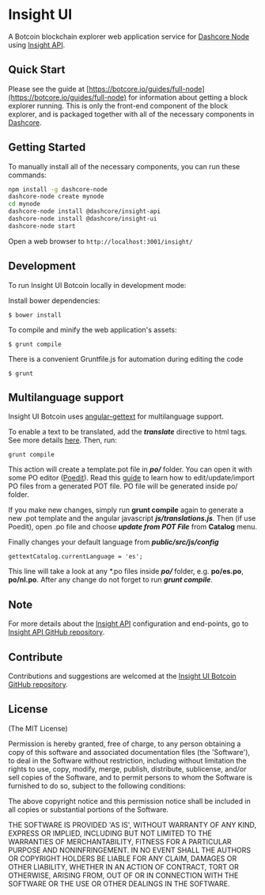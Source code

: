 # Insight UI

A Botcoin blockchain explorer web application service for [Dashcore Node](https://github.com/botcoin-core/dashcore-node) using [Insight API](https://github.com/botcoin-core/insight-api).

## Quick Start

Please see the guide at [https://botcore.io/guides/full-node](https://botcore.io/guides/full-node) for information about getting a block explorer running. This is only the front-end component of the block explorer, and is packaged together with all of the necessary components in [Dashcore](https://github.com/botcoin-core/dashcore).

## Getting Started

To manually install all of the necessary components, you can run these commands:

```bash
npm install -g dashcore-node
dashcore-node create mynode
cd mynode
dashcore-node install @dashcore/insight-api
dashcore-node install @dashcore/insight-ui
dashcore-node start
```

Open a web browser to `http://localhost:3001/insight/`

## Development

To run Insight UI Botcoin locally in development mode:

Install bower dependencies:

```
$ bower install
```

To compile and minify the web application's assets:

```
$ grunt compile
```

There is a convenient Gruntfile.js for automation during editing the code

```
$ grunt
```

## Multilanguage support

Insight UI Botcoin uses [angular-gettext](http://angular-gettext.rocketeer.be) for multilanguage support.

To enable a text to be translated, add the ***translate*** directive to html tags. See more details [here](http://angular-gettext.rocketeer.be/dev-guide/annotate/). Then, run:

```
grunt compile
```

This action will create a template.pot file in ***po/*** folder. You can open it with some PO editor ([Poedit](http://poedit.net)). Read this [guide](http://angular-gettext.rocketeer.be/dev-guide/translate/) to learn how to edit/update/import PO files from a generated POT file. PO file will be generated inside po/ folder.

If you make new changes, simply run **grunt compile** again to generate a new .pot template and the angular javascript ***js/translations.js***. Then (if use Poedit), open .po file and choose ***update from POT File*** from **Catalog** menu.

Finally changes your default language from ***public/src/js/config***

```
gettextCatalog.currentLanguage = 'es';
```

This line will take a look at any *.po files inside ***po/*** folder, e.g.
**po/es.po**, **po/nl.po**. After any change do not forget to run ***grunt
compile***.


## Note

For more details about the [Insight API](https://github.com/botcoin-core/insight-api) configuration and end-points, go to [Insight API GitHub repository](https://github.com/botcoin-core/insight-api).

## Contribute

Contributions and suggestions are welcomed at the [Insight UI Botcoin GitHub repository](https://github.com/botcoin-core/insight-ui).


## License
(The MIT License)

Permission is hereby granted, free of charge, to any person obtaining
a copy of this software and associated documentation files (the
'Software'), to deal in the Software without restriction, including
without limitation the rights to use, copy, modify, merge, publish,
distribute, sublicense, and/or sell copies of the Software, and to
permit persons to whom the Software is furnished to do so, subject to
the following conditions:

The above copyright notice and this permission notice shall be
included in all copies or substantial portions of the Software.

THE SOFTWARE IS PROVIDED 'AS IS', WITHOUT WARRANTY OF ANY KIND,
EXPRESS OR IMPLIED, INCLUDING BUT NOT LIMITED TO THE WARRANTIES OF
MERCHANTABILITY, FITNESS FOR A PARTICULAR PURPOSE AND NONINFRINGEMENT.
IN NO EVENT SHALL THE AUTHORS OR COPYRIGHT HOLDERS BE LIABLE FOR ANY
CLAIM, DAMAGES OR OTHER LIABILITY, WHETHER IN AN ACTION OF CONTRACT,
TORT OR OTHERWISE, ARISING FROM, OUT OF OR IN CONNECTION WITH THE
SOFTWARE OR THE USE OR OTHER DEALINGS IN THE SOFTWARE.
